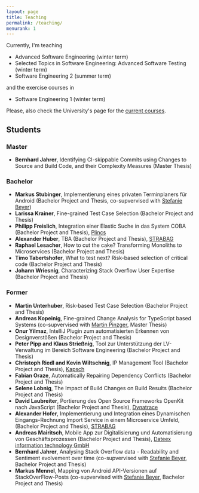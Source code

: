 ```yaml
---
layout: page
title: Teaching
permalink: /teaching/
menurank: 1
---
```


<div>
Currently, I'm teaching 
<ul>
<li>Advanced Software Engineering (winter term)</li>
<li>Selected Topics in Software Engineering: Advanced Software Testing (winter term)</li>
<li>Software Engineering 2 (summer term)</li>
</ul>
and the exercise courses in 
<ul>
<li>Software Engineering 1 (winter term)</li>
</ul> 
Please, also check the University's page for the <a href="https://campus.aau.at/studien/lvliste.jsp?atoken=914095040" target="_blank">current courses</a>.
</div>

[comment]: <> (<div>I've also been involved in several courses as Tutor at the Technical University Vienna including )

[comment]: <> (<ul>)

[comment]: <> (  <li>Advanced Software Engineering</li>)

[comment]: <> (  <li>Software Engineering and Project Management</li>)

[comment]: <> (  <li>Software Testing</li>)

[comment]: <> (  <li>Software Quality Management</li>)

[comment]: <> (</ul>)

<div>
<h2>Students</h2>
<h3>Master</h3>
<ul>
<li><b>Bernhard Jahrer</b>, Identifying CI-skippable Commits using Changes to Source and Build Code, and their Complexity Measures (Master Thesis)</li>
<!-- <li><b>Alexander Hofer</b>, An Empirical Investigation of the Monolith to Microservice Transformations (Master Thesis)</li> -->
<!-- <li><b>Fabian Oraze</b>, Improving the Repair of Dependency Conflicts by Using Maven Repository Knowledge (Master Thesis)</li> -->
<!-- <li><b>David Laubreiter</b>, TBA (Master Thesis), <a href="https://www.dynatrace.com" target="_blank">Dynatrace</a></li> -->
</ul>
<h3>Bachelor</h3>
<ul>
<!-- <li><b>Stefan Eberl</b>, Portierung des Open Source Frameworks OpenKit nach Python (Bachelor Project and Thesis), <a href="https://www.dynatrace.com" target="_blank">Dynatrace</a></li> -->
<li><b>Markus Stubinger</b>, Implementierung eines privaten Terminplaners für Android (Bachelor Project and Thesis, co-supvervised with <a href="https://steffiii.github.io/" target="_blank">Stefanie Beyer</a>)</li>
<li><b>Larissa Krainer</b>, Fine-grained Test Case Selection (Bachelor Project and Thesis)</li>
<li><b>Philipp Freislich</b>, Integration einer Elastic Suche in das System COBA (Bachelor Project and Thesis), <a href="https://www.plincs.com/" target="_blank">Plincs</a></li>
<li><b>Alexander Huber</b>, TBA (Bachelor Project and Thesis), <a href="https://www.strabag.at/" target="_blank">STRABAG</a></li>
<li><b>Raphael Lesacher</b>, How to cut the cake? Transforming Monoliths to Microservices (Bachelor Project and Thesis) </li>
<li><b>Timo Tabertshofer</b>, What to test next? Risk-based selection of critical code (Bachelor Project and Thesis) </li>
<li><b>Johann Wriesnig</b>, Characterizing Stack Overflow User Expertise (Bachelor Project and Thesis) </li>
<!-- <li><b>Laura Likar</b>, TBA (Bachelor Project and Thesis) </li> -->
<!-- <li><b>Laura Randl</b>, TBA (Bachelor Project and Thesis), <a href="https://www.dynatrace.com" target="_blank">Dynatrace</a></li> -->
</ul>


<h3>Former</h3>
<ul>
<li><b>Martin Unterhuber</b>, Risk-based Test Case Selection (Bachelor Project and Thesis) </li>
<li><b>Andreas Kopeinig</b>, Fine-grained Change Analysis for TypeScript based Systems (co-supvervised with <a href="https://pinzger.github.io/" target="_blank">Martin Pinzger</a>, Master Thesis)</li>
<li><b>Onur Yilmaz</b>, IntelliJ Plugin zum automatisierten Erkennen von Designverstößen (Bachelor Project and Thesis)</li>
<li><b>Peter Pipp and Klaus Strießnig</b>, Tool zur Unterstützung der LV-Verwaltung im Bereich Software Engineering (Bachelor Project and Thesis)</li>
<li><b>Christoph Riedl and Kevin Wiltschnig</b>, IP Management Tool (Bachelor Project and Thesis), <a href="https://www.kapsch.net/" target="_blank">Kapsch</a></li>
<li><b>Fabian Oraze</b>, Automatically Repairing Dependency Conflicts (Bachelor Project and Thesis)</li>
<li><b>Selene Lobnig</b>, The Impact of Build Changes on Build Results (Bachelor Project and Thesis)</li>
<li><b>David Laubreiter</b>, Portierung des Open Source Frameworks OpenKit nach JavaScript (Bachelor Project and Thesis), <a href="https://www.dynatrace.com" target="_blank">Dynatrace</a></li>
<li><b>Alexander Hofer</b>, Implementierung und Integration eines Dynamischen Eingangs-Rechnung Import Service in einem Microservice Umfeld, (Bachelor Project and Thesis), <a href="https://www.strabag.at/" target="_blank">STRABAG</a></li>
<li><b>Andreas Mairitsch</b>, Mobile App zur Digitalisierung und Automatisierung von Geschäftsprozessen (Bachelor Project and Thesis), <a href="http://www.dateex.at/" target="_blank">Dateex information technology GmbH</a></li>
<li><b>Bernhard Jahrer</b>, Analysing Stack Overflow data - Readability and Sentiment evolvement over time (co-supvervised with <a href="https://steffiii.github.io/" target="_blank">Stefanie Beyer</a>, Bachelor Project and Thesis)</li>
<li><b>Markus Mennel</b>, Mapping von Android API-Versionen auf StackOverFlow-Posts (co-supvervised with <a href="https://steffiii.github.io/" target="_blank">Stefanie Beyer</a>, Bachelor Project and Thesis)</li>
</ul>
</div>